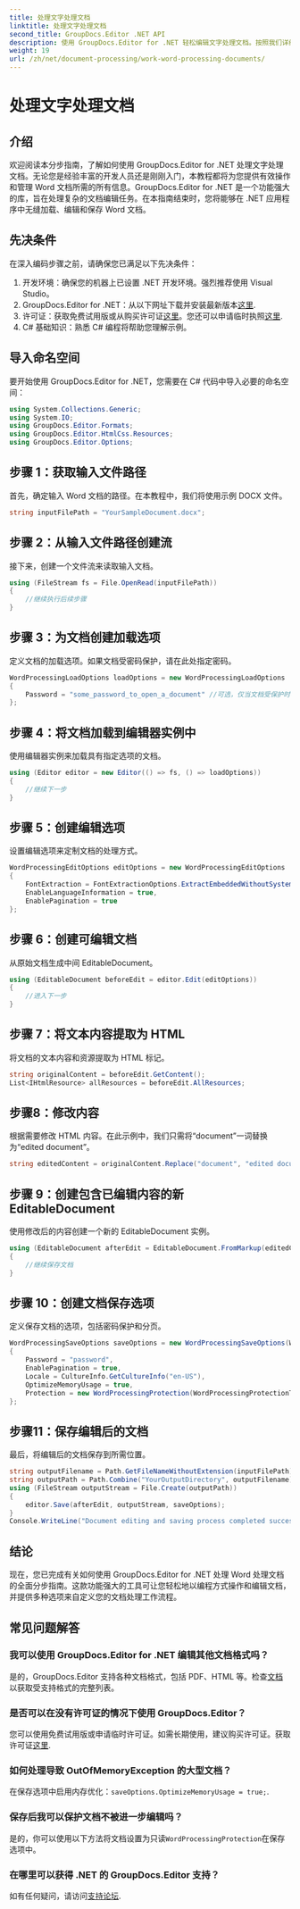```yaml
---
title: 处理文字处理文档
linktitle: 处理文字处理文档
second_title: GroupDocs.Editor .NET API
description: 使用 GroupDocs.Editor for .NET 轻松编辑文字处理文档。按照我们详细的分步教程来提高您的文档管理技能。
weight: 19
url: /zh/net/document-processing/work-word-processing-documents/
---
```


# 处理文字处理文档

## 介绍
欢迎阅读本分步指南，了解如何使用 GroupDocs.Editor for .NET 处理文字处理文档。无论您是经验丰富的开发人员还是刚刚入门，本教程都将为您提供有效操作和管理 Word 文档所需的所有信息。GroupDocs.Editor for .NET 是一个功能强大的库，旨在处理复杂的文档编辑任务。在本指南结束时，您将能够在 .NET 应用程序中无缝加载、编辑和保存 Word 文档。
## 先决条件
在深入编码步骤之前，请确保您已满足以下先决条件：
1. 开发环境：确保您的机器上已设置 .NET 开发环境。强烈推荐使用 Visual Studio。
2.  GroupDocs.Editor for .NET：从以下网址下载并安装最新版本[这里](https://releases.groupdocs.com/editor/net/).
3. 许可证：获取免费试用版或从购买许可证[这里](https://purchase.groupdocs.com/buy)。您还可以申请临时执照[这里](https://purchase.groupdocs.com/temporary-license/).
4. C# 基础知识：熟悉 C# 编程将帮助您理解示例。
## 导入命名空间
要开始使用 GroupDocs.Editor for .NET，您需要在 C# 代码中导入必要的命名空间：
```csharp
using System.Collections.Generic;
using System.IO;
using GroupDocs.Editor.Formats;
using GroupDocs.Editor.HtmlCss.Resources;
using GroupDocs.Editor.Options;
```
## 步骤 1：获取输入文件路径
首先，确定输入 Word 文档的路径。在本教程中，我们将使用示例 DOCX 文件。
```csharp
string inputFilePath = "YourSampleDocument.docx";
```
## 步骤 2：从输入文件路径创建流
接下来，创建一个文件流来读取输入文档。
```csharp
using (FileStream fs = File.OpenRead(inputFilePath))
{
    //继续执行后续步骤
}
```
## 步骤 3：为文档创建加载选项
定义文档的加载选项。如果文档受密码保护，请在此处指定密码。 
```csharp
WordProcessingLoadOptions loadOptions = new WordProcessingLoadOptions
{
    Password = "some_password_to_open_a_document" //可选，仅当文档受保护时
};
```
## 步骤 4：将文档加载到编辑器实例中
使用编辑器实例来加载具有指定选项的文档。
```csharp
using (Editor editor = new Editor(() => fs, () => loadOptions))
{
    //继续下一步
}
```
## 步骤 5：创建编辑选项
设置编辑选项来定制文档的处理方式。
```csharp
WordProcessingEditOptions editOptions = new WordProcessingEditOptions
{
    FontExtraction = FontExtractionOptions.ExtractEmbeddedWithoutSystem,
    EnableLanguageInformation = true,
    EnablePagination = true
};
```
## 步骤 6：创建可编辑文档
从原始文档生成中间 EditableDocument。
```csharp
using (EditableDocument beforeEdit = editor.Edit(editOptions))
{
    //进入下一步
}
```
## 步骤 7：将文本内容提取为 HTML
将文档的文本内容和资源提取为 HTML 标记。
```csharp
string originalContent = beforeEdit.GetContent();
List<IHtmlResource> allResources = beforeEdit.AllResources;
```
## 步骤8：修改内容
根据需要修改 HTML 内容。在此示例中，我们只需将“document”一词替换为“edited document”。
```csharp
string editedContent = originalContent.Replace("document", "edited document");
```
## 步骤 9：创建包含已编辑内容的新 EditableDocument
使用修改后的内容创建一个新的 EditableDocument 实例。
```csharp
using (EditableDocument afterEdit = EditableDocument.FromMarkup(editedContent, allResources))
{
    //继续保存文档
}
```
## 步骤 10：创建文档保存选项
定义保存文档的选项，包括密码保护和分页。
```csharp
WordProcessingSaveOptions saveOptions = new WordProcessingSaveOptions(WordProcessingFormats.Docm)
{
    Password = "password",
    EnablePagination = true,
    Locale = CultureInfo.GetCultureInfo("en-US"),
    OptimizeMemoryUsage = true,
    Protection = new WordProcessingProtection(WordProcessingProtectionType.ReadOnly, "write_password")
};
```
## 步骤11：保存编辑后的文档
最后，将编辑后的文档保存到所需位置。
```csharp
string outputFilename = Path.GetFileNameWithoutExtension(inputFilePath) + ".docm";
string outputPath = Path.Combine("YourOutputDirectory", outputFilename);
using (FileStream outputStream = File.Create(outputPath))
{
    editor.Save(afterEdit, outputStream, saveOptions);
}
Console.WriteLine("Document editing and saving process completed successfully.");
```
## 结论
现在，您已完成有关如何使用 GroupDocs.Editor for .NET 处理 Word 处理文档的全面分步指南。这款功能强大的工具可让您轻松地以编程方式操作和编辑文档，并提供多种选项来自定义您的文档处理工作流程。
## 常见问题解答
### 我可以使用 GroupDocs.Editor for .NET 编辑其他文档格式吗？
是的，GroupDocs.Editor 支持各种文档格式，包括 PDF、HTML 等。检查[文档](https://tutorials.groupdocs.com/editor/net/)以获取受支持格式的完整列表。
### 是否可以在没有许可证的情况下使用 GroupDocs.Editor？
您可以使用免费试用版或申请临时许可证。如需长期使用，建议购买许可证。获取许可证[这里](https://purchase.groupdocs.com/buy).
### 如何处理导致 OutOfMemoryException 的大型文档？
在保存选项中启用内存优化：`saveOptions.OptimizeMemoryUsage = true;`.
### 保存后我可以保护文档不被进一步编辑吗？
是的，你可以使用以下方法将文档设置为只读`WordProcessingProtection`在保存选项中。
### 在哪里可以获得 .NET 的 GroupDocs.Editor 支持？
如有任何疑问，请访问[支持论坛](https://forum.groupdocs.com/c/editor/20).